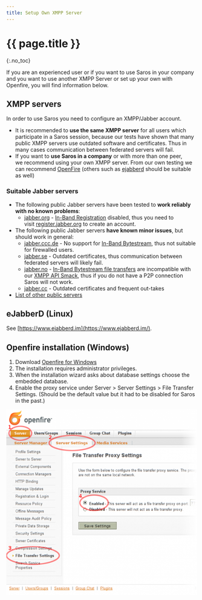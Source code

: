 ```yaml
---
title: Setup Own XMPP Server
---
```


# {{ page.title }}
{:.no_toc}

If you are an experienced user or if you want to use Saros in your
company and you want to use another XMPP Server or set up your own with
Openfire, you will find information below.


## XMPP servers

In order to use Saros you need to configure an XMPP/Jabber account.

-   It is recommended to **use the same XMPP server** for all users
    which participate in a Saros session, because our tests have shown
    that many public XMPP servers use outdated software
    and certificates. Thus in many cases communication between federated
    servers will fail.
-   If you want to **use Saros in a company** or with more than one
    peer, we recommend using your own XMPP server. From our own testing
    we can
    recommend [OpenFire](http://www.igniterealtime.org/projects/openfire/index.jsp) (others
    such as [ejabberd](http://www.process-one.net/en/ejabberd/) should
    be suitable as well)

### Suitable Jabber servers

*   The following public Jabber servers have been tested to **work
    reliably with no known problems**:
    *   [jabber.org](http://www.jabber.org/) - [In-Band
        Registration](http://xmpp.org/extensions/xep-0077.md) disabled,
        thus you need to
        visit [register.jabber.org](http://register.jabber.org/) to
        create an account.
*   The following public Jabber servers **have known minor issues**, but
    should work in general:
    *   [jabber.ccc.de](http://web.jabber.ccc.de/) - No support
        for [In-Band
        Bytestream](http://xmpp.org/extensions/xep-0047.md), thus not
        suitable for firewalled users.
    *   [jabber.se](http://www.jabber.se/) - Outdated certificates, thus
        communication between federated servers will likely fail.
    *   [jabber.no](http://www.jabber.no/) - [In-Band Bytestream file
        transfers](http://xmpp.org/extensions/xep-0047.md) are
        incompatible with our [XMPP API
        Smack](http://www.igniterealtime.org/projects/smack/), thus if
        you do not have a P2P connection Saros will not work.
    *   [jabber.cc](http://www.jabber.cc/) - Outdated certificates and
        frequent out-takes
*   [List of other public servers](http://xmpp.org/services/)

## eJabberD (Linux)

See [https://www.ejabberd.im](https://www.ejabberd.im/).


## Openfire installation (Windows)

1.  Download [Openfire for
    Windows](http://www.igniterealtime.org/downloads/index.jsp)
2.  The installation requires administrator privileges.
3.  When the installation wizard asks about database settings choose the
    embedded database.
4.  Enable the proxy service under Server &gt; Server Settings &gt; File
    Transfer Settings. (Should be the default value but it had to be
    disabled for Saros in the past.)

![](images/openfire_settings_02.png)